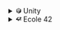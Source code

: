 <details>
<summary><img src="images/Unity_logo.png" alt="Unity" width="11" height="11"> Unity</summary>

Unity become my first step in the game development. You can watch my path from latest works to oldest.
    
+ <details>
    <summary><a href="https://github.com/Ferundal/ft_printf/tree/master#readme">ft_printf</a></summary>

    Recode of C standard library printf. First meet with variadic functions.
    
    + <details>
        <summary>Heading1.1.1</summary>
        even more text
      </details>
   </details>
+ <details>
    <summary><a href="https://github.com/Ferundal/Libft">Libft</a></summary>

    First project as a student at 42. Just recode a few functions of the C standard library as well as some other utility functions that i will use during your whole cursus.
    
    Code follow <a href="https://github.com/42School/norminette/blob/master/pdf/en.norm.pdf">specific Ecole 42 code style</a>.
    + <details>
        <summary>Heading1.1.1</summary>
        even more text
      </details>
   </details>
</details>

<details>
<summary><img src="images/42_Logo.png" alt="Ecole 42" width="11" height="11"> Ecole 42</summary>
    

Following projects was made during my education in russian campus of <a href="https://en.wikipedia.org/wiki/42_(school)">Ecole 42</a> programming school. From latest to oldest.
    
+ <details>
    <summary><a href="https://github.com/Ferundal/ft_printf/tree/master#readme">ft_printf</a></summary>

    Recode of C standard library printf. First meet with variadic functions.
    
    + <details>
        <summary>Heading1.1.1</summary>
        even more text
      </details>
   </details>
+ <details>
    <summary><a href="https://github.com/Ferundal/Libft">Libft</a></summary>

    First project as a student at 42. Just recode a few functions of the C standard library as well as some other utility functions that i will use during your whole cursus.
    
    Code follow <a href="https://github.com/42School/norminette/blob/master/pdf/en.norm.pdf">specific Ecole 42 code style</a>.
    + <details>
        <summary>Heading1.1.1</summary>
        even more text
      </details>
   </details>
</details>
